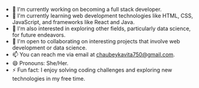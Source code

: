 - 🔭 I'm currently working on becoming a full stack developer.
- 🌱 I'm currently learning web development technologies like HTML, CSS, JavaScript, and frameworks like React and Java.
- 👀 I'm also interested in exploring other fields, particularly data science, for future endeavors.
- 💞️ I'm open to collaborating on interesting projects that involve web development or data science.
- 📫 You can reach me via email at chaubeykavita750@gmail.com.
- 😄 Pronouns: She/Her.
- ⚡ Fun fact: I enjoy solving coding challenges and exploring new technologies in my free time.

<!---
2kavitachaubey/2kavitachaubey is a ✨ special ✨ repository because its `README.md` (this file) appears on your GitHub profile.
You can click the Preview link to take a look at your changes.
--->
